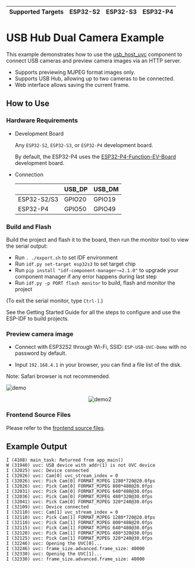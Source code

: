 | Supported Targets | ESP32-S2 | ESP32-S3 | ESP32-P4 |
| ----------------- | -------- | -------- | -------- |
# USB Hub Dual Camera Example

This example demonstrates how to use the [usb_host_uvc](https://components.espressif.com/components/espressif/usb_host_uvc) component to connect USB cameras and preview camera images via an HTTP server.

* Supports previewing MJPEG format images only.
* Supports USB Hub, allowing up to two cameras to be connected.
* Web interface allows saving the current frame.

## How to Use

### Hardware Requirements

* Development Board

    Any `ESP32-S2`, `ESP32-S3`, or `ESP32-P4` development board.

    By default, the ESP32-P4 uses the [ESP32-P4-Function-EV-Board](https://docs.espressif.com/projects/esp-dev-kits/en/latest/esp32p4/esp32-p4-function-ev-board/user_guide.html#getting-started) development board.

* Connection

    |             | USB_DP | USB_DM |
    | ----------- | ------ | ------ |
    | ESP32-S2/S3 | GPIO20 | GPIO19 |
    | ESP32-P4    | GPIO50 | GPIO49 |

### Build and Flash

Build the project and flash it to the board, then run the monitor tool to view the serial output:

* Run `. ./export.sh` to set IDF environment
* Run `idf.py set-target esp32s3` to set target chip
* Run `pip install "idf-component-manager~=2.1.0"` to upgrade your component manager if any error happens during last step
* Run `idf.py -p PORT flash monitor` to build, flash and monitor the project

(To exit the serial monitor, type `Ctrl-]`.)

See the Getting Started Guide for all the steps to configure and use the ESP-IDF to build projects.

### Preview camera image

* Connect with ESP32S2 through Wi-Fi, SSID: `ESP-USB-UVC-Demo` with no password by default.

* Input `192.168.4.1` in your browser,  you can find a file list of the disk.

Note: Safari browser is not recommended.

![demo](https://dl.espressif.com/AE/esp-iot-solution/uvc_dual_hub_camera_1.gif)

<p align="center">
  <img src="https://dl.espressif.com/AE/esp-iot-solution/uvc_dual_hub_camera_2.gif" alt="demo2">
</p>

### Frontend Source Files

Please refer to the [frontend source files](./frontend_source).

## Example Output

```
I (4108) main_task: Returned from app_main()
W (31940) uvc: USB device with addr(1) is not UVC device
I (32025) uvc: Device connected
I (32026) uvc: Cam[0] uvc_stream_index = 0
I (32026) uvc: Pick Cam[0] FORMAT_MJPEG 1280*720@20.0fps
I (32026) uvc: Pick Cam[0] FORMAT_MJPEG 800*480@20.0fps
I (32031) uvc: Pick Cam[0] FORMAT_MJPEG 640*480@30.0fps
I (32036) uvc: Pick Cam[0] FORMAT_MJPEG 480*320@30.0fps
I (32041) uvc: Pick Cam[0] FORMAT_MJPEG 320*240@30.0fps
I (32109) uvc: Device connected
I (32110) uvc: Cam[1] uvc_stream_index = 0
I (32110) uvc: Pick Cam[1] FORMAT_MJPEG 1280*720@20.0fps
I (32110) uvc: Pick Cam[1] FORMAT_MJPEG 800*480@20.0fps
I (32115) uvc: Pick Cam[1] FORMAT_MJPEG 640*480@30.0fps
I (32120) uvc: Pick Cam[1] FORMAT_MJPEG 480*320@30.0fps
I (32125) uvc: Pick Cam[1] FORMAT_MJPEG 320*240@30.0fps
I (32246) uvc: Opening the UVC[0]...
I (32246) uvc: frame_size.advanced.frame_size: 40000
I (32330) uvc: Opening the UVC[1]...
I (32330) uvc: frame_size.advanced.frame_size: 40000
```